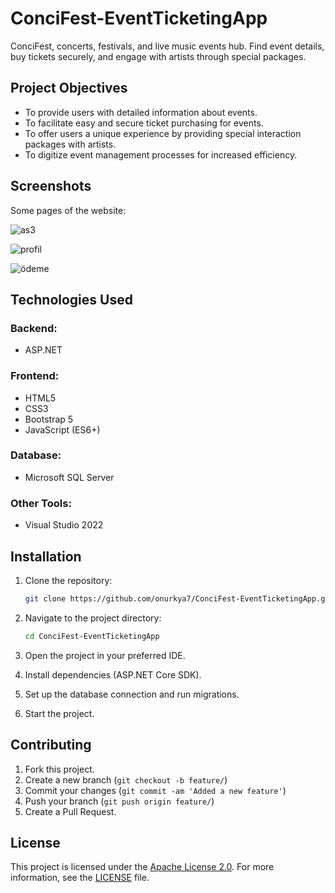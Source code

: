 # ConciFest-EventTicketingApp

ConciFest, concerts, festivals, and live music events hub. Find event details, buy tickets securely, and engage with artists through special packages.

## Project Objectives

- To provide users with detailed information about events.
- To facilitate easy and secure ticket purchasing for events.
- To offer users a unique experience by providing special interaction packages with artists.
- To digitize event management processes for increased efficiency.

## Screenshots

Some pages of the website:

![as3](https://github.com/onurkya7/ConciFest-EventTicketingApp/assets/100594545/6696010b-6fbc-4113-9cd8-b5bcd78b9d40)


![profil](https://github.com/onurkya7/ConciFest-EventTicketingApp/assets/100594545/f78792b8-dede-41ab-924c-68fa9ce9f9a2)


![ödeme](https://github.com/onurkya7/ConciFest-EventTicketingApp/assets/100594545/d16e7f40-6857-4c3a-9ad0-8ffb357b2099)


## Technologies Used

### Backend:
- ASP.NET 

### Frontend:
- HTML5
- CSS3
- Bootstrap 5
- JavaScript (ES6+)

### Database:
- Microsoft SQL Server

### Other Tools:
- Visual Studio 2022

## Installation

1. Clone the repository:

    ```bash
    git clone https://github.com/onurkya7/ConciFest-EventTicketingApp.git
    ```

2. Navigate to the project directory:

    ```bash
    cd ConciFest-EventTicketingApp
    ```

3. Open the project in your preferred IDE.
4. Install dependencies (ASP.NET Core SDK).
5. Set up the database connection and run migrations.
6. Start the project.

## Contributing

1. Fork this project.
2. Create a new branch (`git checkout -b feature/`)
3. Commit your changes (`git commit -am 'Added a new feature'`)
4. Push your branch (`git push origin feature/`)
5. Create a Pull Request.

## License

This project is licensed under the [Apache License 2.0](LICENSE). For more information, see the [LICENSE](LICENSE) file.


